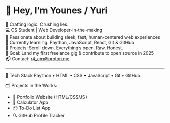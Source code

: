 # 👋 Hey, I’m Younes / Yuri

🔪 Crafting logic. Crushing lies.  
💻 CS Student | Web Developer-in-the-making  
🧠 Passionate about building sleek, fast, human-centered web experiences  
🌱 Currently learning: Paython, JavaScript, React, Git & GitHub  
📂 Projects: Scroll down. Everything’s open. Raw. Honest.  
🎯 Goal: Land my first freelance gig & contribute to open source in 2025  
📬 Contact: r4_cm@proton.me

---

🧰 Tech Stack
Paython • HTML • CSS • JavaScript • Git • GitHub

🗂️ Projects in the Works:
- 🔧 Portfolio Website (HTML/CSS/JS)
- 🧮 Calculator App
- 📦 To-Do List App
- 🔍 GitHub Profile Tracker
